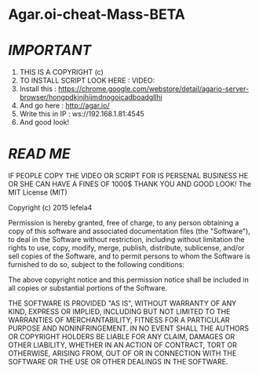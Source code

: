 # Agar.oi-cheat-Mass-BETA
# ***IMPORTANT***
1. THIS IS A COPYRIGHT (c)
2. TO INSTALL SCRIPT LOOK HERE : VIDEO:
3. Install this : https://chrome.google.com/webstore/detail/agario-server-browser/hongpdkjnjhijmdnogoicadboadgllhi
4. And go here : http://agar.io/
5. Write this in IP : ws://192.168.1.81:4545
6. And good look!

# ***READ ME***
IF PEOPLE COPY THE VIDEO OR SCRIPT FOR IS PERSENAL BUSINESS HE OR SHE CAN HAVE A FINES OF 1000$
THANK YOU AND GOOD LOOK!
The MIT License (MIT)

Copyright (c) 2015 lefela4

Permission is hereby granted, free of charge, to any person obtaining a copy
of this software and associated documentation files (the "Software"), to deal
in the Software without restriction, including without limitation the rights
to use, copy, modify, merge, publish, distribute, sublicense, and/or sell
copies of the Software, and to permit persons to whom the Software is
furnished to do so, subject to the following conditions:

The above copyright notice and this permission notice shall be included in all
copies or substantial portions of the Software.

THE SOFTWARE IS PROVIDED "AS IS", WITHOUT WARRANTY OF ANY KIND, EXPRESS OR
IMPLIED, INCLUDING BUT NOT LIMITED TO THE WARRANTIES OF MERCHANTABILITY,
FITNESS FOR A PARTICULAR PURPOSE AND NONINFRINGEMENT. IN NO EVENT SHALL THE
AUTHORS OR COPYRIGHT HOLDERS BE LIABLE FOR ANY CLAIM, DAMAGES OR OTHER
LIABILITY, WHETHER IN AN ACTION OF CONTRACT, TORT OR OTHERWISE, ARISING FROM,
OUT OF OR IN CONNECTION WITH THE SOFTWARE OR THE USE OR OTHER DEALINGS IN THE
SOFTWARE.
